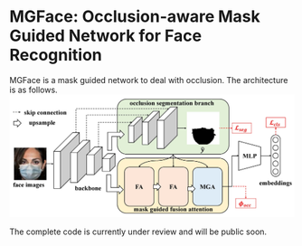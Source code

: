 # MGFace: Occlusion-aware Mask Guided Network for Face Recognition

MGFace is a mask guided network to deal with occlusion. The architecture is as follows.
![fig1](https://github.com/Chaochao-Lin/MGFace/blob/main/imgs/fig1.jpg)

The complete code is currently under review and will be public soon.
